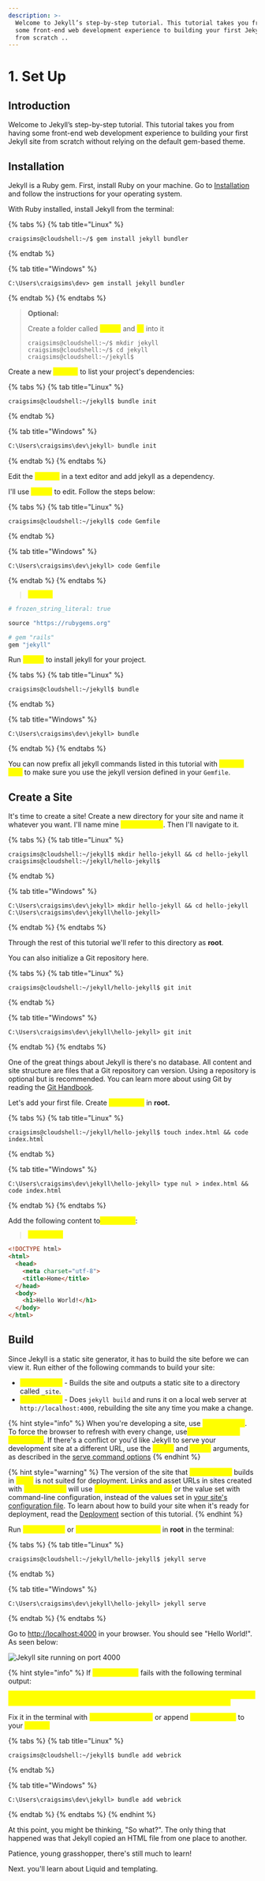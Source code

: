 ```yaml
---
description: >-
  Welcome to Jekyll’s step-by-step tutorial. This tutorial takes you from having
  some front-end web development experience to building your first Jekyll site
  from scratch ..
---
```


# 1. Set Up

## Introduction

Welcome to Jekyll’s step-by-step tutorial. This tutorial takes you from having some front-end web development experience to building your first Jekyll site from scratch without relying on the default gem-based theme.

## Installation

Jekyll is a Ruby gem. First, install Ruby on your machine. Go to [Installation](https://jekyllrb.com/docs/installation/) and follow the instructions for your operating system.

With Ruby installed, install Jekyll from the terminal:

{% tabs %}
{% tab title="Linux" %}
```shell-session
craigsims@cloudshell:~/$ gem install jekyll bundler
```
{% endtab %}

{% tab title="Windows" %}
```shell
C:\Users\craigsims\dev> gem install jekyll bundler
```
{% endtab %}
{% endtabs %}

> **Optional:**
>
> Create a folder called <mark style="color:yellow;">`jekyll`</mark> and <mark style="color:yellow;">`cd`</mark> into it
>
> ```shell-session
> craigsims@cloudshell:~/$ mkdir jekyll
> craigsims@cloudshell:~/$ cd jekyll
> craigsims@cloudshell:~/jekyll$ 
> ```

Create a new <mark style="color:yellow;">`Gemfile`</mark> to list your project's dependencies:

{% tabs %}
{% tab title="Linux" %}
```shell-session
craigsims@cloudshell:~/jekyll$ bundle init
```
{% endtab %}

{% tab title="Windows" %}
```bash
C:\Users\craigsims\dev\jekyll> bundle init
```
{% endtab %}
{% endtabs %}

Edit the <mark style="color:yellow;">`Gemfile`</mark> in a text editor and add jekyll as a dependency.

I'll use <mark style="color:yellow;">`VSCode`</mark> to edit. Follow the steps below:

{% tabs %}
{% tab title="Linux" %}
```shell-session
craigsims@cloudshell:~/jekyll$ code Gemfile
```
{% endtab %}

{% tab title="Windows" %}
```shell
C:\Users\craigsims\dev\jekyll> code Gemfile
```
{% endtab %}
{% endtabs %}

> <mark style="color:yellow;">`Gemfile`</mark>

```ruby
# frozen_string_literal: true

source "https://rubygems.org"

# gem "rails"
gem "jekyll"
```

Run <mark style="color:yellow;">`bundle`</mark> to install jekyll for your project.

{% tabs %}
{% tab title="Linux" %}
```shell-session
craigsims@cloudshell:~/jekyll$ bundle
```
{% endtab %}

{% tab title="Windows" %}
```shell
C:\Users\craigsims\dev\jekyll> bundle
```
{% endtab %}
{% endtabs %}

You can now prefix all jekyll commands listed in this tutorial with <mark style="color:yellow;">`bundle exec`</mark> to make sure you use the jekyll version defined in your `Gemfile`.&#x20;

## Create a Site

It's time to create a site! Create a new directory for your site and name it whatever you want. I'll name mine <mark style="color:yellow;">`hello-jekyll`</mark>. Then I'll navigate to it.

{% tabs %}
{% tab title="Linux" %}
```shell-session
craigsims@cloudshell:~/jekyll$ mkdir hello-jekyll && cd hello-jekyll
craigsims@cloudshell:~/jekyll/hello-jekyll$ 
```
{% endtab %}

{% tab title="Windows" %}
```shell
C:\Users\craigsims\dev\jekyll> mkdir hello-jekyll && cd hello-jekyll
C:\Users\craigsims\dev\jekyll\hello-jekyll>
```
{% endtab %}
{% endtabs %}

Through the rest of this tutorial we'll refer to this directory as **root**.

You can also initialize a Git repository here.

{% tabs %}
{% tab title="Linux" %}
```shell-session
craigsims@cloudshell:~/jekyll/hello-jekyll$ git init
```
{% endtab %}

{% tab title="Windows" %}
```shell
C:\Users\craigsims\dev\jekyll\hello-jekyll> git init
```
{% endtab %}
{% endtabs %}

One of the great things about Jekyll is there's no database. All content and site structure are files that a Git repository can version. Using a repository is optional but is recommended. You can learn more about using Git by reading the [Git Handbook](https://guides.github.com/introduction/git-handbook/).



Let's add your first file. Create <mark style="color:yellow;">`index.html`</mark> in **root.**

{% tabs %}
{% tab title="Linux" %}
```shell-session
craigsims@cloudshell:~/jekyll/hello-jekyll$ touch index.html && code index.html 
```
{% endtab %}

{% tab title="Windows" %}
```shell
C:\Users\craigsims\dev\jekyll\hello-jekyll> type nul > index.html && code index.html
```
{% endtab %}
{% endtabs %}

Add the following content to<mark style="color:yellow;">`index.html`</mark>:

> <mark style="color:yellow;">`index.html`</mark>

```html
<!DOCTYPE html>
<html>
  <head>
    <meta charset="utf-8">
    <title>Home</title>
  </head>
  <body>
    <h1>Hello World!</h1>
  </body>
</html>
```

## Build

Since Jekyll is a static site generator, it has to build the site before we can view it. Run either of the following commands to build your site:

* <mark style="color:yellow;">`jekyll build`</mark> - Builds the site and outputs a static site to a directory called `_site`.
* <mark style="color:yellow;">`jekyll serve`</mark> - Does `jekyll build` and runs it on a local web server at `http://localhost:4000`, rebuilding the site any time you make a change.

{% hint style="info" %}
When you're developing a site, use <mark style="color:yellow;">`jekyll serve`</mark>. To force the browser to refresh with every change, use<mark style="color:yellow;">`jekyll serve --livereload`</mark>. If there's a conflict or you'd like Jekyll to serve your development site at a different URL, use the <mark style="color:yellow;">`--host`</mark> and <mark style="color:yellow;">`--port`</mark> arguments, as described in the [serve command options](https://jekyllrb.com/docs/configuration/options/#serve-command-options)
{% endhint %}

{% hint style="warning" %}
The version of the site that <mark style="color:yellow;">`jekyll serve`</mark> builds in <mark style="color:yellow;">`_site`</mark> is not suited for deployment. Links and asset URLs in sites created with <mark style="color:yellow;">`jekyll serve`</mark> will use <mark style="color:yellow;">`https://localhost:4000`</mark> or the value set with command-line configuration, instead of the values set in [your site's configuration file](https://jekyllrb.com/docs/configuration/). To learn about how to build your site when it's ready for deployment, read the [Deployment](https://jekyllrb.com/docs/step-by-step/10-deployment/) section of this tutorial.
{% endhint %}

Run <mark style="color:yellow;">`jekyll serve`</mark> or <mark style="color:yellow;">`bundle exec jekyll serve`</mark> in **root** in the terminal:

{% tabs %}
{% tab title="Linux" %}
```shell-session
craigsims@cloudshell:~/jekyll/hello-jekyll$ jekyll serve
```
{% endtab %}

{% tab title="Windows" %}
```shell
C:\Users\craigsims\dev\jekyll\hello-jekyll> jekyll serve
```
{% endtab %}
{% endtabs %}

Go to [http://localhost:4000](http://localhost:4000) in your browser. You should see "Hello World!". As seen below:

![Jekyll site running on port 4000](.gitbook/assets/jekyll-hello-world.png)

{% hint style="info" %}
If <mark style="color:yellow;">`jekyll server`</mark> fails with the following terminal output:

<mark style="color:yellow;">`internal:C:/Ruby31x64/lib/ruby/3.1.0/rubygems/core_ext/kernel_require.rb:85:in require': cannot load such file -- webrick (LoadError)`</mark>

Fix it in the terminal with <mark style="color:yellow;">`bundle add webrick`</mark> or append <mark style="color:yellow;">`gem "webrick"`</mark> to your <mark style="color:yellow;">`Gemfile`</mark>

{% tabs %}
{% tab title="Linux" %}
```shell-session
craigsims@cloudshell:~/jekyll$ bundle add webrick
```
{% endtab %}

{% tab title="Windows" %}
```shell
C:\Users\craigsims\dev\jekyll> bundle add webrick
```
{% endtab %}
{% endtabs %}
{% endhint %}

At this point, you might be thinking, "So what?". The only thing that happened was that Jekyll copied an HTML file from one place to another.

Patience, young grasshopper, there's still much to learn!

Next. you'll learn about Liquid and templating.
